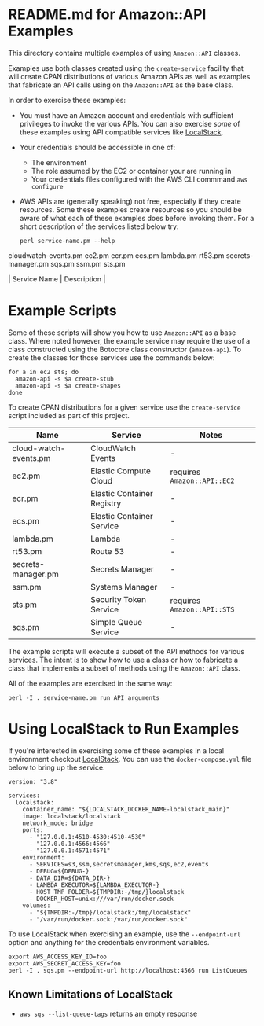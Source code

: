 # README.md for Amazon::API Examples

This directory contains multiple examples of using  `Amazon::API`
classes.

Examples use both classes created using the `create-service` facility
that will create CPAN distributions of various Amazon APIs as well as
examples that fabricate an API calls using on the `Amazon::API` as the
base class.

In order to exercise these examples:

* You must have an Amazon account and credentials with sufficient
  privileges to invoke the various APIs. You can also exercise _some_
  of these examples using API compatible services like
  [LocalStack](https://localstack.cloud/).
  
* Your credentials should be accessible in one of:

  * The environment
  * The role assumed by the EC2 or container your are running in
  * Your credentials files configured with the AWS CLI commmand `aws
    configure`
    
* AWS APIs are (generally speaking) not free, especially if they
  create resources. Some these examples create resources so 
  you should be aware of what each of these examples does
  before invoking them.  For a short description of the services
  listed below try:
  
  ```
  perl service-name.pm --help
  ```

cloudwatch-events.pm
ec2.pm
ecr.pm
ecs.pm
lambda.pm
rt53.pm
secrets-manager.pm
sqs.pm
ssm.pm
sts.pm

| Service Name | Description |

# Example Scripts

Some of these scripts will show you how to use `Amazon::API` as a base
class. Where noted however, the example service may require the use of
a class constructed using the Botocore class constructor
(`amazon-api`). To create the classes for those services use the
commands below:

```
for a in ec2 sts; do
  amazon-api -s $a create-stub
  amazon-api -s $a create-shapes
done
```

To create CPAN distributions for a given service use the
`create-service` script included as part of this project.

| Name | Service | Notes |
| ---- | ------- | ----- |
| cloud-watch-events.pm | CloudWatch Events | - |
| ec2.pm | Elastic Compute Cloud | requires `Amazon::API::EC2` |
| ecr.pm | Elastic Container Registry | - |
| ecs.pm | Elastic Container Service | - |
| lambda.pm | Lambda | - |
| rt53.pm | Route 53 | - |
| secrets-manager.pm | Secrets Manager | - |
| ssm.pm | Systems Manager | - |
| sts.pm | Security Token Service | requires `Amazon::API::STS` |
| sqs.pm | Simple Queue Service | - |

The example scripts will execute a subset of the API methods for
various services. The intent is to show how to use a class or how to
fabricate a class that implements a subset of methods using the
`Amazon::API` class.

All of the examples are exercised in the same way:

```
perl -I . service-name.pm run API arguments
```

# Using LocalStack to Run Examples

If you're interested in exercising some of these examples in a local
environment checkout [LocalStack](https://localstack.cloud/).  You can
use the `docker-compose.yml` file below to bring up the service.

```
version: "3.8"

services:
  localstack:
    container_name: "${LOCALSTACK_DOCKER_NAME-localstack_main}"
    image: localstack/localstack
    network_mode: bridge
    ports:
      - "127.0.0.1:4510-4530:4510-4530"
      - "127.0.0.1:4566:4566"
      - "127.0.0.1:4571:4571"
    environment:
      - SERVICES=s3,ssm,secretsmanager,kms,sqs,ec2,events
      - DEBUG=${DEBUG-}
      - DATA_DIR=${DATA_DIR-}
      - LAMBDA_EXECUTOR=${LAMBDA_EXECUTOR-}
      - HOST_TMP_FOLDER=${TMPDIR:-/tmp/}localstack
      - DOCKER_HOST=unix:///var/run/docker.sock
    volumes:
      - "${TMPDIR:-/tmp}/localstack:/tmp/localstack"
      - "/var/run/docker.sock:/var/run/docker.sock"

```

To use LocalStack when exercising an example, use the `--endpoint-url`
option and anything for the credentials environment variables.

```
export AWS_ACCESS_KEY_ID=foo
export AWS_SECRET_ACCESS_KEY=foo
perl -I . sqs.pm --endpoint-url http://localhost:4566 run ListQueues
```

## Known Limitations of LocalStack

* `aws sqs --list-queue-tags` returns an empty response


